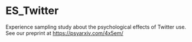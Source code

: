 # ES_Twitter
Experience sampling study about the psychological effects of Twitter use. 
See our preprint at https://psyarxiv.com/4x5em/




